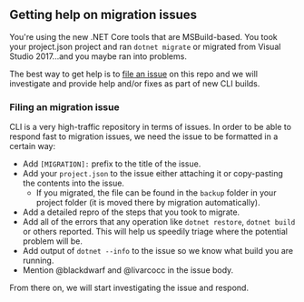 ## Getting help on migration issues
You're using the new .NET Core tools that are MSBuild-based. You took your project.json project and ran `dotnet migrate` or migrated from Visual Studio 2017...and you maybe ran into problems. 

The best way to get help is to [file an issue](https://github.com/dotnet/cli/issues/new) on this repo and we will investigate and provide help and/or fixes as part of new CLI builds. 

### Filing an migration issue 
CLI is a very high-traffic repository in terms of issues. In order to be able to respond fast to migration issues, we need the issue to be formatted in a certain way:

* Add `[MIGRATION]:` prefix to the title of the issue.
* Add your `project.json` to the issue either attaching it or copy-pasting the contents into the issue.
    * If you migrated, the file can be found in the `backup` folder in your project folder (it is moved there by migration automatically).
* Add a detailed repro of the steps that you took to migrate. 
* Add all of the errors that any operation like `dotnet restore`, `dotnet build` or others reported. This will help us speedily triage where the potential problem will be. 
* Add output of `dotnet --info` to the issue so we know what build you are running. 
* Mention @blackdwarf and @livarcocc in the issue body. 

From there on, we will start investigating the issue and respond. 
